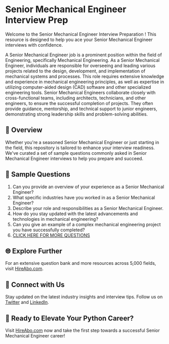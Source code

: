 # Senior Mechanical Engineer Interview Prep

Welcome to the Senior Mechanical Engineer Interview Preparation ! This resource is designed to help you ace your Senior Mechanical Engineer interviews with confidence.

A Senior Mechanical Engineer job is a prominent position within the field of Engineering, specifically Mechanical Engineering. As a Senior Mechanical Engineer, individuals are responsible for overseeing and leading various projects related to the design, development, and implementation of mechanical systems and processes. This role requires extensive knowledge and experience in mechanical engineering principles, as well as expertise in utilizing computer-aided design (CAD) software and other specialized engineering tools. Senior Mechanical Engineers collaborate closely with cross-functional teams, including architects, technicians, and other engineers, to ensure the successful completion of projects. They often provide guidance, mentorship, and technical support to junior engineers, demonstrating strong leadership skills and problem-solving abilities.

## 🚀 Overview

Whether you're a seasoned Senior Mechanical Engineer or just starting in the field, this repository is tailored to enhance your interview readiness. We've curated a set of sample questions commonly asked in Senior Mechanical Engineer interviews to help you prepare and succeed.

## 📝 Sample Questions

1. Can you provide an overview of your experience as a Senior Mechanical Engineer?
2. What specific industries have you worked in as a Senior Mechanical Engineer?
3. Describe your role and responsibilities as a Senior Mechanical Engineer.
4. How do you stay updated with the latest advancements and technologies in mechanical engineering?
5. Can you give an example of a complex mechanical engineering project you have successfully completed?
6. [CLICK HERE FOR MORE QUESTIONS](https://hireabo.com/job/3_1_1/Senior%20Mechanical%20Engineer)

## 🌐 Explore Further

For an extensive question bank and more resources across 5,000 fields, visit [HireAbo.com](https://www.hireabo.com).

## 📱 Connect with Us

Stay updated on the latest industry insights and interview tips. Follow us on [Twitter](https://twitter.com/hireabo) and [LinkedIn](https://www.linkedin.com/in/hire-abo-3609972a8/).

## 🚀 Ready to Elevate Your Python Career?

Visit [HireAbo.com](https://www.hireabo.com) now and take the first step towards a successful Senior Mechanical Engineer career!